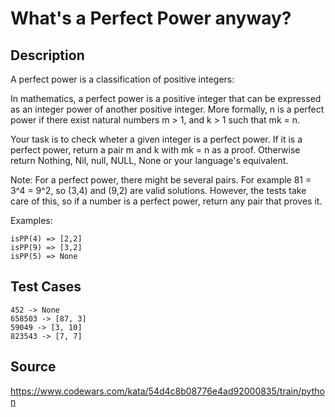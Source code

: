 # What's a Perfect Power anyway?

## Description 

A perfect power is a classification of positive integers:

In mathematics, a perfect power is a positive integer that can be expressed as an integer power of another positive integer. More formally, n is a perfect power if there exist natural numbers m > 1, and k > 1 such that mk = n.

Your task is to check wheter a given integer is a perfect power. If it is a perfect power, return a pair m and k with mk = n as a proof. Otherwise return Nothing, Nil, null, NULL, None or your language's equivalent.

Note: For a perfect power, there might be several pairs. For example 81 = 3^4 = 9^2, so (3,4) and (9,2) are valid solutions. However, the tests take care of this, so if a number is a perfect power, return any pair that proves it.

Examples:

    isPP(4) => [2,2]
    isPP(9) => [3,2]
    isPP(5) => None

## Test Cases

    452 -> None
    658503 -> [87, 3]
    59049 -> [3, 10]
    823543 -> [7, 7]

## Source
https://www.codewars.com/kata/54d4c8b08776e4ad92000835/train/python
